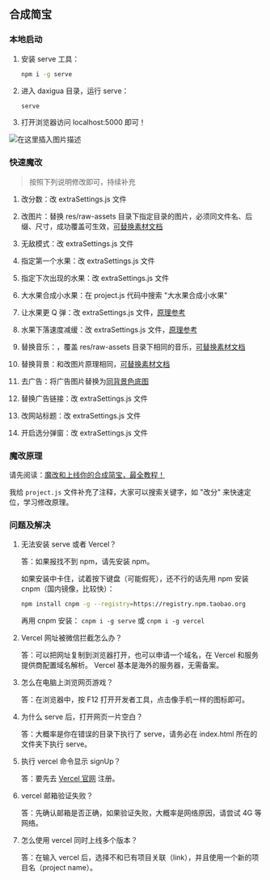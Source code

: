 ## 合成简宝

### 本地启动

1. 安装 serve 工具：

   ```bash
   npm i -g serve
   ```

2. 进入 daxigua 目录，运行 serve：

   ```bash
   serve
   ```

3. 打开浏览器访问 localhost:5000 即可！

![在这里插入图片描述](https://img-blog.csdnimg.cn/20210204113347600.png?x-oss-process=image/watermark,type_ZmFuZ3poZW5naGVpdGk,shadow_10,text_aHR0cHM6Ly9ibG9nLmNzZG4ubmV0L3dlaXhpbl80MjIyNDA1NQ==,size_16,color_FFFFFF,t_70#pic_center)

### 快速魔改

> 按照下列说明修改即可，持续补充

1. 改分数：改 extraSettings.js 文件

2. 改图片：替换 res/raw-assets 目录下指定目录的图片，必须同文件名、后缀、尺寸，成功覆盖可生效，[可替换素材文档](https://docs.qq.com/sheet/DS0d2VVVJYmpvZ0pZ)

3. 无敌模式：改 extraSettings.js 文件

4. 指定第一个水果：改 extraSettings.js 文件

5. 指定下次出现的水果：改 extraSettings.js 文件

6. 大水果合成小水果：在 project.js 代码中搜索 "大水果合成小水果"

7. 让水果更 Q 弹：改 extraSettings.js 文件，[原理参考](https://docs.cocos.com/creator/api/zh/classes/PhysicsCircleCollider.html?h=circlecollider)

8. 水果下落速度减缓：改 extraSettings.js 文件，[原理参考](https://docs.cocos.com/creator/manual/zh/physics/physics/rigid-body.html?h=%E5%88%9A%E4%BD%93)

9. 替换音乐：，覆盖 res/raw-assets 目录下相同的音乐，[可替换素材文档](https://docs.qq.com/sheet/DS0d2VVVJYmpvZ0pZ)

10. 替换背景：和改图片原理相同，[可替换素材文档](https://docs.qq.com/sheet/DS0d2VVVJYmpvZ0pZ)

11. 去广告：将广告图片替换为[同背景色底图](https://636f-codenav-8grj8px727565176-1256524210.tcb.qcloud.la/0.png)

12. 替换广告链接：改 extraSettings.js 文件

13. 改网站标题：改 extraSettings.js 文件

14. 开启选分弹窗：改 extraSettings.js 文件

### 魔改原理

请先阅读：[魔改和上线你的合成简宝，最全教程！](https://mp.weixin.qq.com/s/H9VR1MWn-9bKSC_1l_MkJw)

我给 `project.js` 文件补充了注释，大家可以搜索关键字，如 "改分" 来快速定位，学习修改原理。

### 问题及解决

1. 无法安装 serve 或者 Vercel？

   答：如果报找不到 npm，请先安装 npm。

   如果安装中卡住，试着按下键盘（可能假死），还不行的话先用 npm 安装 cnpm（国内镜像，比较快）：

   ```bash
   npm install cnpm -g --registry=https://registry.npm.taobao.org
   ```

   再用 cnpm 安装： `cnpm i -g serve` 或 `cnpm i -g vercel`

2. Vercel 网址被微信拦截怎么办？

   答：可以把网址复制到浏览器打开，也可以申请一个域名，在 Vercel 和服务提供商配置域名解析。
   Vercel 基本是海外的服务器，无需备案。

3. 怎么在电脑上浏览网页游戏？

   答：在浏览器中，按 F12 打开开发者工具，点击像手机一样的图标即可。

4. 为什么 serve 后，打开网页一片空白？

   答：大概率是你在错误的目录下执行了 serve，请务必在 index.html 所在的文件夹下执行 serve。

5. 执行 vercel 命令显示 signUp？

   答：要先去 [Vercel 官网](https://vercel.com/) 注册。

6. vercel 邮箱验证失败？

   答：先确认邮箱是否正确，如果验证失败，大概率是网络原因，请尝试 4G 等网络。

7. 怎么使用 vercel 同时上线多个版本？

   答：在输入 vercel 后，选择不和已有项目关联（link），并且使用一个新的项目名（project name）。
